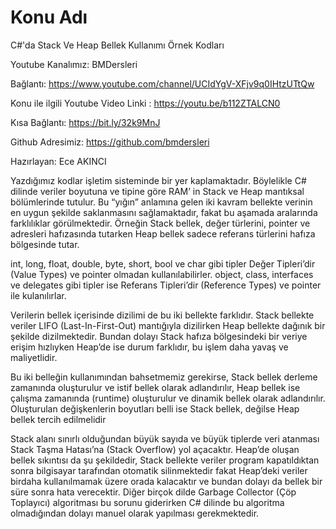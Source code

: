 # Konu Adı
C#'da Stack Ve Heap Bellek Kullanımı Örnek Kodları

Youtube Kanalımız: BMDersleri

Bağlantı: https://www.youtube.com/channel/UCIdYgV-XFjv9q0IHtzUTtQw

Konu ile ilgili Youtube Video Linki : https://youtu.be/b112ZTALCN0

Kısa Bağlantı: https://bit.ly/32k9MnJ

Github Adresimiz: https://github.com/bmdersleri

Hazırlayan: Ece AKINCI


 Yazdığımız kodlar işletim sisteminde bir yer kaplamaktadır. Böylelikle C# dilinde veriler boyutuna ve tipine göre RAM’ in Stack ve Heap mantıksal bölümlerinde tutulur.  Bu “yığın” anlamına gelen iki kavram bellekte verinin en uygun şekilde saklanmasını sağlamaktadır, fakat bu aşamada aralarında farklılıklar görülmektedir. Örneğin Stack bellek, değer türlerini, pointer ve adresleri hafızasında tutarken Heap bellek sadece referans türlerini hafıza bölgesinde tutar. 

 int, long, float, double, byte, short, bool ve char gibi tipler Değer Tipleri’dir (Value Types) ve pointer olmadan kullanılabilirler. object, class, interfaces ve delegates gibi tipler ise Referans Tipleri’dir (Reference Types) ve pointer ile kulanılırlar. 

 Verilerin bellek içerisinde dizilimi de bu iki bellekte farklıdır. Stack bellekte veriler LIFO (Last-In-First-Out) mantığıyla dizilirken Heap bellekte dağınık bir şekilde dizilmektedir. Bundan dolayı Stack hafıza bölgesindeki bir veriye erişim hızlıyken Heap’de ise durum farklıdır, bu işlem daha yavaş ve maliyetlidir. 

 Bu iki belleğin kullanımından bahsetmemiz gerekirse, Stack bellek derleme zamanında oluşturulur ve istif bellek olarak adlandırılır, Heap bellek ise çalışma zamanında (runtime) oluşturulur ve dinamik bellek olarak adlandırılır. Oluşturulan değişkenlerin boyutları belli ise Stack bellek, değilse Heap bellek tercih edilmelidir

  Stack alanı sınırlı olduğundan büyük sayıda ve büyük tiplerde veri atanması Stack Taşma Hatası’na (Stack Overflow) yol açacaktır. Heap’de oluşan bellek sıkıntısı da şu şekildedir, Stack bellekte veriler program kapatıldıktan sonra bilgisayar tarafından otomatik silinmektedir fakat Heap’deki veriler birdaha kullanılmamak üzere orada kalacaktır ve bundan dolayı da bellek bir süre sonra hata verecektir. Diğer birçok dilde Garbage Collector (Çöp Toplayıcı) algoritması bu sorunu giderirken C# dilinde bu algoritma olmadığından dolayı manuel olarak yapılması gerekmektedir.

